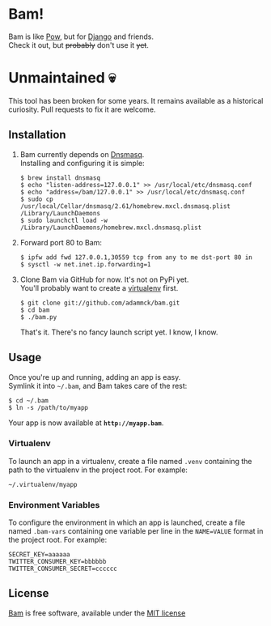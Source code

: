 # Bam!

Bam is like [Pow][pow], but for [Django][django] and friends.  
Check it out, but ~~probably~~ don't use it ~~yet~~.

# Unmaintained :skull:

This tool has been broken for some years. It remains available as a historical
curiosity. Pull requests to fix it are welcome.

## Installation

1. Bam currently depends on [Dnsmasq][masq].  
   Installing and configuring it is simple:

   ```
   $ brew install dnsmasq
   $ echo "listen-address=127.0.0.1" >> /usr/local/etc/dnsmasq.conf
   $ echo "address=/bam/127.0.0.1" >> /usr/local/etc/dnsmasq.conf
   $ sudo cp /usr/local/Cellar/dnsmasq/2.61/homebrew.mxcl.dnsmasq.plist /Library/LaunchDaemons
   $ sudo launchctl load -w /Library/LaunchDaemons/homebrew.mxcl.dnsmasq.plist
   ```

2. Forward port 80 to Bam:

   ```
   $ ipfw add fwd 127.0.0.1,30559 tcp from any to me dst-port 80 in
   $ sysctl -w net.inet.ip.forwarding=1
   ```

3. Clone Bam via GitHub for now. It's not on PyPi yet.  
   You'll probably want to create a [virtualenv][venv] first.

   ```
   $ git clone git://github.com/adammck/bam.git
   $ cd bam
   $ ./bam.py
   ```

   That's it. There's no fancy launch script yet. I know, I know.


## Usage

Once you're up and running, adding an app is easy.  
Symlink it into `~/.bam`, and Bam takes care of the rest:

```
$ cd ~/.bam
$ ln -s /path/to/myapp
```

Your app is now available at **`http://myapp.bam`**.

### Virtualenv

To launch an app in a virtualenv, create a file named `.venv` containing the
path to the virtualenv in the project root. For example:

```
~/.virtualenv/myapp
```

### Environment Variables

To configure the environment in which an app is launched, create a file named
`.bam-vars` containing one variable per line in the `NAME=VALUE` format in the
project root. For example:

```
SECRET_KEY=aaaaaa
TWITTER_CONSUMER_KEY=bbbbbb
TWITTER_CONSUMER_SECRET=cccccc
```


## License

[Bam][repo] is free software, available under the [MIT license][license]




[repo]:    https://github.com/adammck/bam
[license]: https://raw.github.com/adammck/bam/master/LICENSE
[pow]:     http://pow.cx
[django]:  https://www.djangoproject.com
[masq]:    http://www.thekelleys.org.uk/dnsmasq/doc.html
[venv]:    http://www.virtualenv.org
